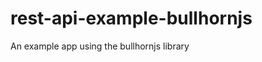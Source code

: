 rest-api-example-bullhornjs
===========================

An example app using the bullhornjs library
